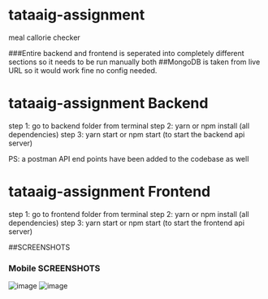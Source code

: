 # tataaig-assignment
 meal callorie checker

###Entire backend and frontend is seperated into completely different sections so it needs to be run manually both
##MongoDB is taken from live URL so it would work fine no config needed.

# tataaig-assignment Backend
step 1: go to backend folder from terminal
step 2: yarn or npm install (all dependencies)
step 3: yarn start or npm start (to start the backend api server)

PS: a postman API end points have been added to the codebase as well

# tataaig-assignment Frontend
step 1: go to frontend folder from terminal
step 2: yarn or npm install (all dependencies)
step 3: yarn start or npm start (to start the frontend api server)


##SCREENSHOTS
### Mobile SCREENSHOTS
![image]()
![image]()
